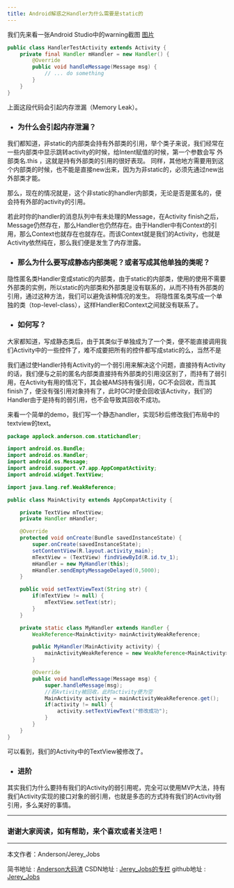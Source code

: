 ```yaml
---
title: Android解惑之Handler为什么需要是static的 
---
```


我们先来看一张Android Studio中的warning截图
[图片]()

``` java
public class HandlerTestActivity extends Activity {
    private final Handler mHandler = new Handler() {
        @Override
        public void handleMessage(Message msg) {
            // ... do something
        }
    }
}
```
上面这段代码会引起内存泄漏（Memory Leak）。

- ### 为什么会引起内存泄漏？
我们都知道，非static的内部类会持有外部类的引用，举个类子来说，我们经常在一些内部类中显示跳转activity的时候，给Intent赋值的时候，第一个参数会写 外部类名.this ，这就是持有外部类的引用的很好表现。 同样，其他地方需要用到这个内部类的时候，也不能是直接new出来，因为为非static的，必须先通过new出外部类才能。

那么，现在的情况就是，这个非static的handler内部类，无论是否是匿名的，便会持有外部的activity的引用。

若此时你的handler的消息队列中有未处理的Message，在Activity finish之后，Message仍然存在，那么Handler也仍然存在。由于Handler中有Context的引用，那么Context也就存在也就存在。而该Context就是我们的Activity，也就是Activity依然纯在，那么我们便是发生了内存泄露。

- ### 那么为什么要写成静态内部类呢？或者写成其他单独的类呢？
隐性匿名类Handler变成static的内部类，由于static的内部类，使用的使用不需要外部类的实例，所以static的内部类和外部类是没有联系的，从而不持有外部类的引用，通过这种方法，我们可以避免该种情况的发生。
将隐性匿名类写成一个单独的类（top-level-class），这样Handler和Context之间就没有联系了。

- ### 如何写？
大家都知道，写成静态类后，由于其类似于单独成为了一个类，便不能直接调用我们Activity中的一些控件了，难不成要把所有的控件都写成static的么，当然不是 

我们通过使Handler持有Activity的一个弱引用来解决这个问题，直接持有Activity的话，我们便与之前的匿名内部类直接持有外部类的引用没区别了，而持有了弱引用，在Activity有用的情况下，其会被AMS持有强引用，GC不会回收，而当其finish了，便没有强引用对象持有了，此时GC时便会回收该Activity，我们的Handler由于是持有的弱引用，也不会导致其回收不成功。

来看一个简单的demo，我们写一个静态handler，实现5秒后修改我们布局中的textview的text。

``` java
package applock.anderson.com.statichandler;

import android.os.Bundle;
import android.os.Handler;
import android.os.Message;
import android.support.v7.app.AppCompatActivity;
import android.widget.TextView;

import java.lang.ref.WeakReference;

public class MainActivity extends AppCompatActivity {

    private TextView mTextView;
    private Handler mHandler;

    @Override
    protected void onCreate(Bundle savedInstanceState) {
        super.onCreate(savedInstanceState);
        setContentView(R.layout.activity_main);
        mTextView = (TextView) findViewById(R.id.tv_1);
        mHandler = new MyHandler(this);
        mHandler.sendEmptyMessageDelayed(0,5000);
    }

    public void setTextViewText(String str) {
        if(mTextView != null) {
            mTextView.setText(str);
        }
    }

    private static class MyHandler extends Handler {
        WeakReference<MainActivity> mainActivityWeakReference;

        public MyHandler(MainActivity activity) {
            mainActivityWeakReference = new WeakReference<MainActivity>(activity);
        }

        @Override
        public void handleMessage(Message msg) {
            super.handleMessage(msg);
            //若Avtivity被回收，此时activity便为空
            MainActivity activity = mainActivityWeakReference.get();
            if(activity != null) {
                activity.setTextViewText("修改成功");
            }
        }
    }
}

```
可以看到，我们的Activity中的TextView被修改了。


- ### 进阶
其实我们为什么要持有我们的Activity的弱引用呢，完全可以使用MVP大法，持有我们Activity实现的接口对象的弱引用，也就是多态的方式持有我们的Activity弱引用，多么美好的事情。



 ----------
 ### 谢谢大家阅读，如有帮助，来个喜欢或者关注吧！

 ----------
 本文作者：Anderson/Jerey_Jobs

 简书地址   :  [Anderson大码渣][1]
 CSDN地址   :  [Jerey_Jobs的专栏][2]
 github地址 :  [Jerey_Jobs][3]
 

  [1]: http://www.jianshu.com/users/016a5ba708a0/latest_articles
  [2]: http://blog.csdn.net/jerey_jobs
  [3]: https://github.com/Jerey-Jobs